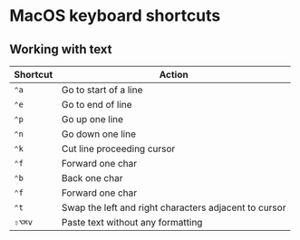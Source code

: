 # MacOS keyboard shortcuts

## Working with text

| Shortcut | Action |
|----------|--------|
| `⌃a` | Go to start of a line |
| `⌃e` | Go to end of line |
| `⌃p` | Go up one line |
| `⌃n` | Go down one line |
| `⌃k` | Cut line proceeding cursor |
| `⌃f` | Forward one char |
| `⌃b` | Back one char |
| `⌃f` | Forward one char |
| `⌃t` | Swap the left and right characters adjacent to cursor |
|`⇧⌥⌘v` | Paste text without any formatting |